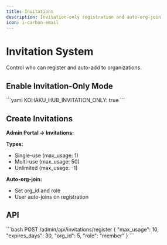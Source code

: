 ```yaml
---
title: Invitations
description: Invitation-only registration and auto-org-join
icon: i-carbon-email
---
```


# Invitation System

Control who can register and auto-add to organizations.

## Enable Invitation-Only Mode

\`\`\`yaml
KOHAKU_HUB_INVITATION_ONLY: true
\`\`\`

## Create Invitations

**Admin Portal → Invitations:**

**Types:**
- Single-use (max_usage: 1)
- Multi-use (max_usage: 50)
- Unlimited (max_usage: -1)

**Auto-org-join:**
- Set org_id and role
- User auto-joins on registration

## API

\`\`\`bash
POST /admin/api/invitations/register
{
  "max_usage": 10,
  "expires_days": 30,
  "org_id": 5,
  "role": "member"
}
\`\`\`
